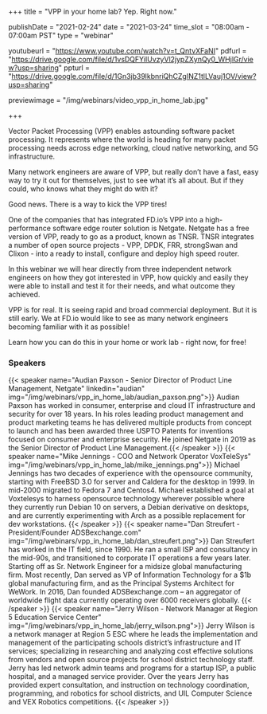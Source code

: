 +++
title = "VPP in your home lab? Yep. Right now."

publishDate = "2021-02-24"
date = "2021-03-24"
time_slot = "08:00am - 07:00am PST"
type = "webinar"

youtubeurl = "https://www.youtube.com/watch?v=t_QntvXFaNI"
pdfurl = "https://drive.google.com/file/d/1vsDQFYiIUvzyVl2jypZXynQy0_WHjlGr/view?usp=sharing"
ppturl = "https://drive.google.com/file/d/1Gn3jb39lkbnriQhCZgINZ1tlLVauj1OV/view?usp=sharing"

previewimage = "/img/webinars/video_vpp_in_home_lab.jpg"

+++

Vector Packet Processing (VPP) enables astounding software packet processing. It represents where the world is heading for many packet processing needs across edge networking, cloud native networking, and 5G infrastructure.

Many network engineers are aware of VPP, but really don’t have a fast, easy way to try it out for themselves, just to see what it’s all about. But if they could, who knows what they might do with it?

Good news. There is a way to kick the VPP tires!

One of the companies that has integrated FD.io’s VPP into a high-performance software edge router solution is Netgate. Netgate has a free version of VPP, ready to go as a product, known as TNSR. TNSR integrates a number of open source projects - VPP, DPDK, FRR, strongSwan and Clixon - into a ready to install, configure and deploy high speed router.

In this webinar we will hear directly from three independent network engineers on how they got interested in VPP, how quickly and easily they were able to install and test it for their needs, and what outcome they achieved.

VPP is for real. It is seeing rapid and broad commercial deployment. But it is still early. We at FD.io would like to see as many network engineers becoming familiar with it as possible!

Learn how you can do this in your home or work lab - right now, for free!

### Speakers

{{< speaker name="Audian Paxson - Senior Director of Product Line Management, Netgate" linkedin="audian" img="/img/webinars/vpp_in_home_lab/audian_paxson.png">}}
Audian Paxson has worked in consumer, enterprise and cloud IT infrastructure and security for over 18 years. In his roles leading product management and product marketing teams he has delivered multiple products from concept to launch and has been awarded three USPTO Patents for inventions focused on consumer and enterprise security. He joined Netgate in 2019 as the Senior Director of Product Line Management.{{< /speaker >}}
{{< speaker name="Mike Jennings - COO and Network Operator VoxTeleSys" img="/img/webinars/vpp_in_home_lab/mike_jennings.png">}}
Michael Jennings has two decades of experience with the opensource community, starting with FreeBSD 3.0 for server and Caldera for the desktop in 1999. In mid-2000 migrated to Fedora 7 and Centos4. Michael established a goal at Voxtelesys to harness opensource technology wherever possible where they currently run Debian 10 on servers, a Debian derivative on desktops, and are currently experimenting with Arch as a possible replacement for dev workstations. 
{{< /speaker >}}
{{< speaker name="Dan Streufert - President/Founder ADSBexchange.com" img="/img/webinars/vpp_in_home_lab/dan_streufert.png">}}
Dan Streufert has worked in the IT field, since 1990. He ran a small ISP and consultancy in the mid-90s, and transitioned to corporate IT operations a few years later. Starting off as Sr. Network Engineer for a midsize global manufacturing firm.  Most recently, Dan served as VP of Information Technology for a $1b global manufacturing firm, and as the Principal Systems Architect for WeWork.  In 2016, Dan founded ADSBexchange.com – an aggregator of worldwide flight data currently operating over 6000 receivers globally.
{{< /speaker >}}
{{< speaker name="Jerry Wilson - Network Manager at Region 5 Education Service Center" img="/img/webinars/vpp_in_home_lab/jerry_wilson.png">}}
Jerry Wilson is a network manager at Region 5 ESC where he leads the implementation and management of the participating schools district’s infrastructure and IT services; specializing in researching and analyzing cost effective solutions from vendors and open source projects for school district technology staff. Jerry has led network admin teams and programs for a startup ISP, a public hospital, and a managed service provider. Over the years Jerry has provided expert consultation, and instruction on technology coordination, programming, and robotics for school districts, and UIL Computer Science and VEX Robotics competitions.
{{< /speaker >}}

